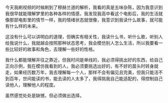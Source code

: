 今天我刷视频的时候刷到了穆赫兰道的解析，我看的真是五味杂陈，因为我意识到我很早就能理解梦里的各种各样的情感，我发现我高中看这个电影后，我的生活就像那部电影里的情节一样，我的情绪状态就很像，我意识到我读什么故事，就可能有什么样的未来。

这没有什么可以讲明白的道理，但确实有相关性，我读什么书，听什么歌，听别人给我说什么，我就越会按照那种状态思考，我会模仿别人怎么生活，所以我要看一些比较好的故事和角色，去理解一些好的性格。

我什么都能理解并往之靠近，但我时间是单线的，我必须得挑出好的东西，给自己正向示例，我在模仿我看到的人，我必须要挑选出好的，有不好的苗头时转身就走，如果经历数万年，我去理解每一个人，那样不会有偏见且完美，但我只能活不到百年，世间能读的书，能去读的人太多了，我得挑我自己能适配的，得控制自己读他人，理解他人的程度。

虽然感觉处处是缺憾，但必须做出选择。